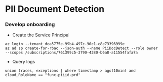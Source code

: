 # PII Document Detection

### Develop onboarding
* Create the Service Principal
```
az login --tenant dca5775e-99b4-497c-90c1-c8e73396999e
az ad sp create-for-rbac --json-auth --name PiiDocDetect --role owner --scopes /subscriptions/761399c5-3790-4380-b6a8-a11554fafa7a
```
* Query logs
```
union traces, exceptions | where timestamp > ago(10min) and cloud_RoleName == "func-piiid-prd"
```
